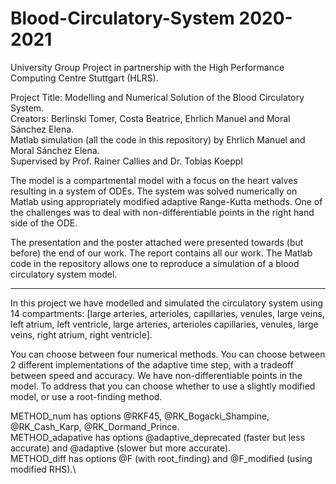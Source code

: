 # Blood-Circulatory-System 2020-2021

University Group Project in partnership with the High Performance Computing Centre Stuttgart (HLRS).

Project Title: Modelling and Numerical Solution of the Blood Circulatory System. \
Creators: Berlinski Tomer, Costa Beatrice, Ehrlich Manuel and Moral Sánchez Elena. \
Matlab simulation (all the code in this repository) by Ehrlich Manuel and Moral Sánchez Elena.\
Supervised by Prof. Rainer Callies and Dr. Tobias Koeppl


The model is a compartmental model with a focus on the heart valves resulting in a system of ODEs. The system was solved numerically on Matlab using appropriately modified adaptive Range-Kutta methods. One of the challenges was to deal with non-differentiable points in the right hand side of the ODE.

The presentation and the poster attached were presented towards (but before) the end of our work. The report contains all our work. The Matlab code in the repository allows one to reproduce a simulation of a blood circulatory system model. 



------------------------------------------------------------------------------------------------------------------------------------------------------



In this project we have modelled and simulated the circulatory system using 14 compartments: [large arteries, arterioles, capillaries, venules, large veins, left atrium, left ventricle, large arteries, arterioles capillaries, venules, large veins, right atrium, right ventricle].

You can choose between four numerical methods. You can choose between 2 different implementations of the adaptive time step, with a tradeoff between speed and accuracy. We have non-differentiable points in the model. To address that you can choose whether to use a slightly modified model, or use a root-finding method.

METHOD_num has options @RKF45, @RK_Bogacki_Shampine, @RK_Cash_Karp, @RK_Dormand_Prince.\
METHOD_adapative has options @adaptive_deprecated (faster but less accurate) and @adaptive (slower but more accurate).\
METHOD_diff has options @F (with root_finding) and @F_modified (using modified RHS).\
